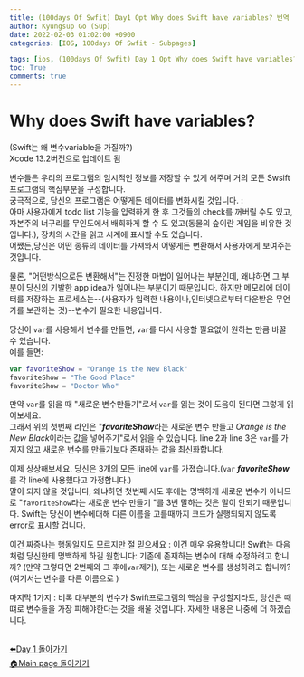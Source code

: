 ```yaml
---
title: (100days Of Swfit) Day1 Opt Why does Swift have variables? 번역
author: Kyungsup Go (Sup)
date: 2022-02-03 01:02:00 +0900
categories: [IOS, 100days Of Swfit - Subpages]

tags: [ios, (100days Of Swfit) Day 1 Opt Why does Swift have variables?]
toc: True
comments: true
---
```


# Why does Swift have variables?

(Swift는 왜 변수variable을 가질까?)<br>
Xcode 13.2버전으로 업데이트 됨

변수들은 우리의 프로그램의 임시적인 정보를 저장할 수 있게 해주며 거의 모든 Swsift프로그램의 핵심부분을 구성합니다.<br>
궁극적으로, 당신의 프로그램은 어떻게든 데이터를 변화시킬 것입니다. :<br>
아마 사용자에게 todo list 기능을 입력하게 한 후 그것들의 check를 꺼버릴 수도 있고,
자본주의 너구리를 무인도에서 배회하게 할 수 도 있고(동물의 숲이란 게임을 비유한 것입니다.),
장치의 시간을 읽고 시계에 표시할 수도 있습니다.<br>
어쨌든,당신은 어떤 종류의 데이터를 가져와서 어떻게든 변환해서 사용자에게 보여주는 것입니다.
<br>

물론, "어떤방식으로든 변환해서"는 진정한 마법이 일어나는 부분인데, 왜냐하면 그 부분이 당신의 기발한 app idea가 일어나는 부분이기 때문입니다.
하지만 메모리에 데이터를 저장하는 프로세스는--(사용자가 입력한 내용이나,인터넷으로부터 다운받은 무언가를 보관하는 것)--변수가 필요한 내용입니다.

당신이 `var`를 사용해서 변수를 만들면, `var`를 다시 사용할 필요없이 원하는 만큼 바꿀 수 있습니다.<br>
예를 들면:
```swift
var favoriteShow = "Orange is the New Black"
favoriteShow = "The Good Place"
favoriteShow = "Doctor Who"
```
만약 `var`를 읽을 때 "새로운 변수만들기"로서 `var`를 읽는 것이 도움이 된다면 그렇게 읽어보세요.<br>
그래서 위의 첫번째  라인은 "***favoriteShow***라는 새로운 변수 만들고 *Orange is the New Black*이라는 값을 넣어주기"로서 읽을 수 있습니다.
line 2과 line 3은 `var`를 가지지 않고 새로운 변수를 만들기보다 존재하는 값을 최신화합니다.<br>


이제 상상해보세요. 당신은 3개의 모든 line에 `var`를 가졌습니다.(`var` ***favoriteShow*** 를 각 line에 사용했다고 가정합니다.)<br>말이 되지 않을 것입니다, 왜냐하면 첫번째 시도 후에는 명백하게 새로운 변수가 아니므로 "`favoriteShow`라는 새로운 변수 만들기 "를 3번 말하는 것은 말이 안되기 때문입니다.
Swift는 당신이 변수에대해 다른 이름을 고를때까지 코드가 실행되되지 않도록 error로 표시할 겁니다.


이건 짜증나는 행동일지도 모르지만 절 믿으세요 : 이건 매우 유용합니다! Swift는 다음처럼 당신한테 명백하게 하길 원합니다: 기존에 존재하는 변수에 대해 수정하려고 합니까? (만약 그렇다면 2번째와 그 후에`var`제거), 또는 새로운 변수를 생성하려고 합니까? (여기서는 변수를 다른 이름으로 )

마지막 1가지 : 비록 대부분의 변수가 Swift프로그램의 핵심을 구성할지라도, 당신은 때떄로 변수들을 가장 피해야한다는 것을 배울 것입니다. 자세한 내용은 나중에 더 하겠습니다. 
<br><br>

[⬅️Day 1 돌아가기](https://suppppppp.github.io/posts/100days_MainPage_day1_ko/)<br>
[🏠Main page 돌아가기](https://suppppppp.github.io/posts/100days_MainPage_ko/)
